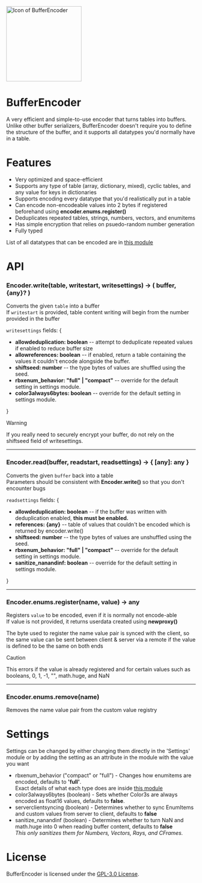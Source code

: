 <img src="icon.png" alt="Icon of BufferEncoder" width="200" height="200">

# BufferEncoder
A very efficient and simple-to-use encoder that turns tables into buffers.\
Unlike other buffer serializers, BufferEncoder doesn't require you to define the structure of the buffer, and it supports all datatypes you'd normally have in a table.

# Features

* Very optimized and space-efficient
* Supports any type of table (array, dictionary, mixed), cyclic tables, and any value for keys in dictionaries
* Supports encoding every datatype that you'd realistically put in a table
* Can encode non-encodeable values into 2 bytes if registered beforehand using **encoder.enums.register()**
* Deduplicates repeated tables, strings, numbers, vectors, and enumitems
* Has simple encryption that relies on psuedo-random number generation
* Fully typed

List of all datatypes that can be encoded are in [this module](src/init.luau)

# API
### Encoder.write(table, writestart, writesettings) -> ( buffer, {any}? )
Converts the given `table` into a buffer\
If `writestart` is provided, table content writing will begin from the number provided in the buffer

`writesettings` fields: {
-    **allowdeduplication: boolean** -- attempt to deduplicate repeated values if enabled to reduce buffer size
-    **allowreferences: boolean** -- if enabled, return a table containing the values it couldn't encode alongside the buffer.
-    **shiftseed: number** -- the type bytes of values are shuffled using the seed.
-    **rbxenum_behavior: "full" | "compact"** -- override for the default setting in settings module.
-    **color3always6bytes: boolean** -- override for the default setting in settings module.

}

> [!WARNING]
> If you really need to securely encrypt your buffer, do not rely on the shiftseed field of writesettings.

---
### Encoder.read(buffer, readstart, readsettings) -> { [any]: any }
Converts the given `buffer` back into a table\
Parameters should be consistent with **Encoder.write()** so that you don't encounter bugs

`readsettings` fields: {
-    **allowdeduplication: boolean** -- if the buffer was written with deduplication enabled, **this must be enabled.**
-    **references: {any}** -- table of values that couldn't be encoded which is returned by encoder.write()
-    **shiftseed: number** -- the type bytes of values are unshuffled using the seed.
-    **rbxenum_behavior: "full" | "compact"** -- override for the default setting in settings module.
-    **sanitize_nanandinf: boolean** -- override for the default setting in settings module.

}

---
### Encoder.enums.register(name, value) -> any
Registers `value` to be encoded, even if it is normally not encode-able\
If value is not provided, it returns userdata created using **newproxy()**

The byte used to register the name value pair is synced with the client, so the same value can be sent between client & server via a remote if the value is defined to be the same on both ends

> [!CAUTION]
> This errors if the value is already registered and for certain values such as booleans, 0, 1, -1, "", math.huge, and NaN

---
### Encoder.enums.remove(name)
Removes the name value pair from the custom value registry

# Settings
Settings can be changed by either changing them directly in the 'Settings' module or by adding the setting as an attribute in the module with the value you want

* rbxenum_behavior ("compact" or "full") - Changes how enumitems are encoded, defaults to **'full'**.\
Exact details of what each type does are inside [this module](src/init.luau)
* color3always6bytes (boolean) - Sets whether Color3s are always encoded as float16 values, defaults to **false**.
* serverclientsyncing (boolean) - Determines whether to sync EnumItems and custom values from server to client, defaults to **false**
* sanitize_nanandinf (boolean) - Determines whether to turn NaN and math.huge into 0 when reading buffer content, defaults to **false**\
*This only sanitizes them for Numbers, Vectors, Rays, and CFrames.*

# License
BufferEncoder is licensed under the [GPL-3.0 License](LICENSE).

